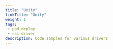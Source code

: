 ```yaml
---
title: "Unity"
linkTitle: "Unity"
weight: 1
tags:
 - pod-deploy
 - csi-driver
description: Code samples for various drivers
---
```


